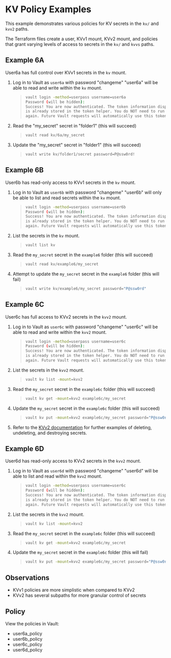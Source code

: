 # KV Policy Examples

This example demonstrates various policies for KV secrets in the `kv/` and `kvv2` paths.

The Terraform files create a user, KVv1 mount, KVv2 mount, and policies that grant varying levels of access to secrets in the `kv/` and `kvvs` paths.

## Example 6A

User6a has full control over KVv1 secrets in the `kv` mount.

1. Log in to Vault as `user6a` with password "changeme"
    "user6a" will be able to read and write within the `kv` mount.
    >
    > ```bash
    > vault login -method=userpass username=user6a
    > Password (will be hidden):
    > Success! You are now authenticated. The token information displayed below
    > is already stored in the token helper. You do NOT need to run "vault login"
    > again. Future Vault requests will automatically use this token.
    > ```

2. Read the "my_secret" secret in "folder1" (this will succeed)
    >
    > ```bash
    > vault read kv/6a/my_secret
    > ```

3. Update the "my_secret" secret in "folder1" (this will succeed)
    >
    > ```bash
    > vault write kv/folder1/secret password=P@ssw0rd!
    > ```

## Example 6B

User6b has read-only access to KVv1 secrets in the `kv` mount.

1. Log in to Vault as `user6b` with password "changeme"
    "user6b" will only be able to list and read secrets within the `kv` mount.
    >
    > ```bash
    > vault login -method=userpass username=user6b
    > Password (will be hidden):
    > Success! You are now authenticated. The token information displayed below
    > is already stored in the token helper. You do NOT need to run "vault login"
    > again. Future Vault requests will automatically use this token.
    > ```

2. List the secrets in the `kv` mount.
    >
    > ```bash
    > vault list kv
    > ```

3. Read the `my_secret` secret in the `example6` folder (this will succeed)
    >
    > ```bash
    > vault read kv/example6/my_secret
    > ```

4. Attempt to update the `my_secret` secret in the `example6` folder (this will fail)
    >
    > ```bash
    > vault write kv/example6/my_secret password="P@ssw0rd"
    > ```

## Example 6C

User6c has full access to KVv2 secrets in the `kvv2` mount.

1. Log in to Vault as `user6c` with password "changeme"
    "user6c" will be able to read and write within the `kvv2` mount.
    >
    > ```bash
    > vault login -method=userpass username=user6c
    > Password (will be hidden):
    > Success! You are now authenticated. The token information displayed below
    > is already stored in the token helper. You do NOT need to run "vault login"
    > again. Future Vault requests will automatically use this token.
    > ```

2. List the secrets in the `kvv2` mount.
    >
    > ```bash
    > vault kv list -mount=kvv2
    > ```

3. Read the `my_secret` secret in the `example6c` folder (this will succeed)
    >
    > ```bash
    > vault kv get -mount=kvv2 example6c/my_secret
    > ```

4. Update the `my_secret` secret in the `example6c` folder (this will succeed)
    >
    > ```bash
    > vault kv put -mount=kvv2 example6c/my_secret password="P@ssw0rd"
    > ```

5. Refer to the [KVv2 documentation](https://developer.hashicorp.com/vault/docs/secrets/kv/kv-v2) for further examples of deleting, undeleting, and destroying secrets.

## Example 6D

User6d has read-only access to KVv2 secrets in the `kvv2` mount.

1. Log in to Vault as `user6d` with password "changeme"
    "user6d" will be able to list and read within the `kvv2` mount.
    >
    > ```bash
    > vault login -method=userpass username=user6c
    > Password (will be hidden):
    > Success! You are now authenticated. The token information displayed below
    > is already stored in the token helper. You do NOT need to run "vault login"
    > again. Future Vault requests will automatically use this token.
    > ```

2. List the secrets in the `kvv2` mount.
    >
    > ```bash
    > vault kv list -mount=kvv2
    > ```

3. Read the `my_secret` secret in the `example6c` folder (this will succeed)
    >
    > ```bash
    > vault kv get -mount=kvv2 example6c/my_secret
    > ```

4. Update the `my_secret` secret in the `example6c` folder (this will fail)
    >
    > ```bash
    > vault kv put -mount=kvv2 example6c/my_secret password="P@ssw0rd"
    > ```

## Observations

* KVv1 policies are more simplistic when compared to KVv2
* KVv2 has several subpaths for more granular control of secrets

## Policy

View the policies in Vault:

* user6a_policy
* user6b_policy
* user6c_policy
* user6d_policy
